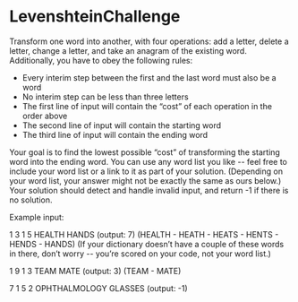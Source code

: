 # LevenshteinChallenge

Transform one word into another, with four operations: add a letter,
delete a letter, change a letter, and take an anagram of the existing word. Additionally, you have to obey
the following rules:
- Every interim step between the first and the last word must also be a word
- No interim step can be less than three letters
- The first line of input will contain the “cost” of each operation in the order above
- The second line of input will contain the starting word
- The third line of input will contain the ending word

Your goal is to find the lowest possible “cost” of transforming the starting word into the ending word. You
can use any word list you like -- feel free to include your word list or a link to it as part of your solution.
(Depending on your word list, your answer might not be exactly the same as ours below.)
Your solution should detect and handle invalid input, and return -1 if there is no solution.

Example input:

1 3 1 5
HEALTH
HANDS
(output: 7) (HEALTH - HEATH - HEATS - HENTS - HENDS - HANDS)
(If your dictionary doesn’t have a couple of these words in there, don’t worry -- you’re scored on your
code, not your word list.)

1 9 1 3
TEAM
MATE
(output: 3) (TEAM - MATE)

7 1 5 2
OPHTHALMOLOGY
GLASSES
(output: -1)
